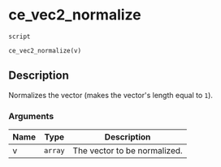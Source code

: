 # ce_vec2_normalize
`script`
```gml
ce_vec2_normalize(v)
```

## Description
Normalizes the vector (makes the vector's length equal to `1`).

### Arguments
| Name | Type | Description |
| ---- | ---- | ----------- |
| v | `array` | The vector to be normalized. |